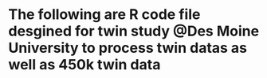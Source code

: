 # The following are R code file desgined for twin study @Des Moine University to process twin datas as well as 450k twin data
